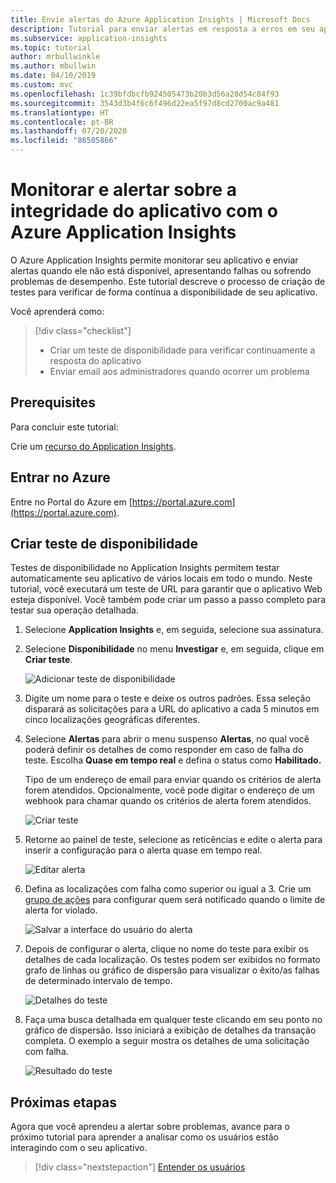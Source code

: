 ```yaml
---
title: Envie alertas do Azure Application Insights | Microsoft Docs
description: Tutorial para enviar alertas em resposta a erros em seu aplicativo usando o Azure Application Insights.
ms.subservice: application-insights
ms.topic: tutorial
author: mrbullwinkle
ms.author: mbullwin
ms.date: 04/10/2019
ms.custom: mvc
ms.openlocfilehash: 1c39bfdbcfb924505473b20b3d56a28d54c84f93
ms.sourcegitcommit: 3543d3b4f6c6f496d22ea5f97d8cd2700ac9a481
ms.translationtype: HT
ms.contentlocale: pt-BR
ms.lasthandoff: 07/20/2020
ms.locfileid: "86505866"
---
```

# <a name="monitor-and-alert-on-application-health-with-azure-application-insights"></a>Monitorar e alertar sobre a integridade do aplicativo com o Azure Application Insights

O Azure Application Insights permite monitorar seu aplicativo e enviar alertas quando ele não está disponível, apresentando falhas ou sofrendo problemas de desempenho.  Este tutorial descreve o processo de criação de testes para verificar de forma contínua a disponibilidade de seu aplicativo.

Você aprenderá como:

> [!div class="checklist"]
> * Criar um teste de disponibilidade para verificar continuamente a resposta do aplicativo
> * Enviar email aos administradores quando ocorrer um problema

## <a name="prerequisites"></a>Prerequisites

Para concluir este tutorial:

Crie um [recurso do Application Insights](./dotnetcore-quick-start.md#enable-application-insights).

## <a name="sign-in-to-azure"></a>Entrar no Azure

Entre no Portal do Azure em [https://portal.azure.com](https://portal.azure.com).

## <a name="create-availability-test"></a>Criar teste de disponibilidade

Testes de disponibilidade no Application Insights permitem testar automaticamente seu aplicativo de vários locais em todo o mundo.   Neste tutorial, você executará um teste de URL para garantir que o aplicativo Web esteja disponível.  Você também pode criar um passo a passo completo para testar sua operação detalhada. 

1. Selecione **Application Insights** e, em seguida, selecione sua assinatura.  

2. Selecione **Disponibilidade** no menu **Investigar** e, em seguida, clique em **Criar teste**.

    ![Adicionar teste de disponibilidade](media/tutorial-alert/add-test-001.png)

3. Digite um nome para o teste e deixe os outros padrões.  Essa seleção disparará as solicitações para a URL do aplicativo a cada 5 minutos em cinco localizações geográficas diferentes.

4. Selecione **Alertas** para abrir o menu suspenso **Alertas**, no qual você poderá definir os detalhes de como responder em caso de falha do teste. Escolha **Quase em tempo real** e defina o status como **Habilitado.**

    Tipo de um endereço de email para enviar quando os critérios de alerta forem atendidos.  Opcionalmente, você pode digitar o endereço de um webhook para chamar quando os critérios de alerta forem atendidos.

    ![Criar teste](media/tutorial-alert/create-test-001.png)

5. Retorne ao painel de teste, selecione as reticências e edite o alerta para inserir a configuração para o alerta quase em tempo real.

    ![Editar alerta](media/tutorial-alert/edit-alert-001.png)

6. Defina as localizações com falha como superior ou igual a 3. Crie um [grupo de ações](../platform/action-groups.md) para configurar quem será notificado quando o limite de alerta for violado.

    ![Salvar a interface do usuário do alerta](media/tutorial-alert/save-alert-001.png)

7. Depois de configurar o alerta, clique no nome do teste para exibir os detalhes de cada localização. Os testes podem ser exibidos no formato grafo de linhas ou gráfico de dispersão para visualizar o êxito/as falhas de determinado intervalo de tempo.

    ![Detalhes do teste](media/tutorial-alert/test-details-001.png)

8. Faça uma busca detalhada em qualquer teste clicando em seu ponto no gráfico de dispersão. Isso iniciará a exibição de detalhes da transação completa. O exemplo a seguir mostra os detalhes de uma solicitação com falha.

    ![Resultado do teste](media/tutorial-alert/test-result-001.png)
  
## <a name="next-steps"></a>Próximas etapas

Agora que você aprendeu a alertar sobre problemas, avance para o próximo tutorial para aprender a analisar como os usuários estão interagindo com o seu aplicativo.

> [!div class="nextstepaction"]
> [Entender os usuários](../../azure-monitor/learn/tutorial-users.md)
